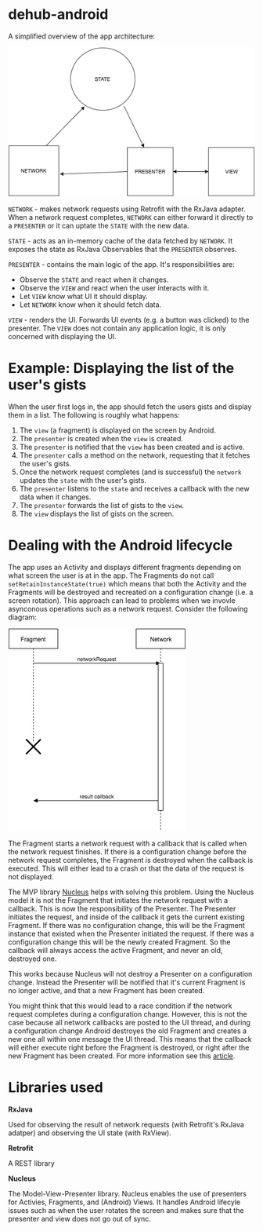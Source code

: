 # dehub-android

A simplified overview of the app architecture:

![alt tag](docs/overview.png)

``NETWORK`` - makes network requests using Retrofit with the RxJava adapter. When a network request completes, ``NETWORK`` can either forward it directly to a ``PRESENTER`` or it can uptate the ``STATE`` with the new data.

``STATE`` - acts as an in-memory cache of the data fetched by ``NETWORK``. It exposes the state as RxJava Observables that the ``PRESENTER`` observes.

``PRESENTER`` - contains the main logic of the app. It's responsibilities are:
* Observe the ``STATE`` and react when it changes.
* Observe the ``VIEW`` and react when the user interacts with it.
* Let ``VIEW`` know what UI it should display.
* Let ``NETWORK`` know when it should fetch data.

``VIEW`` - renders the UI. Forwards UI events (e.g. a button was clicked) to the presenter. The ``VIEW`` does not contain any application logic, it is only concerned with displaying the UI.

# Example: Displaying the list of the user's gists

When the user first logs in, the app should fetch the users gists and display them in a list. The following is roughly what happens:

1. The ``view`` (a fragment) is displayed on the screen by Android.
2. The ``presenter`` is created when the ``view`` is created.
3. The ``presenter`` is notified that the ``view`` has been created and is active.
4. The ``presenter`` calls a method on the network, requesting that it fetches the user's gists.
5. Once the network request completes (and is successful) the ``network`` updates the ``state`` with the user's gists.
6. The ``presenter`` listens to the ``state`` and receives a callback with the new data when it changes.
7. The ``presenter`` forwards the list of gists to the ``view``.
8. The ``view`` displays the list of gists on the screen.

# Dealing with the Android lifecycle

The app uses an Activity and displays different fragments depending on what screen the user is at in the app. The Fragments do not call ``setRetainInstanceState(true)`` which means that both the Activity and the Fragments will be destroyed and recreated on a configuration change (i.e. a screen rotation). This approach can lead to problems when we invovle asynconous operations such as a network request. Consider the following diagram:

![alt tag](docs/lifecycle_network.png)

The Fragment starts a network request with a callback that is called when the network request finishes. If there is a configuration change before the network request completes, the Fragment is destroyed when the callback is executed. This will either lead to a crash or that the data of the request is not displayed.

The MVP library [Nucleus](https://github.com/konmik/nucleus) helps with solving this problem. Using the Nucleus model it is not the Fragment that initiates the network request with a callback. This is now the responsibility of the Presenter. The Presenter initiates the request, and inside of the callback it gets the current existing Fragment. If there was no configuration change, this will be the Fragment instance that existed when the Presenter initiated the request. If there was a configuration change this will be the newly created Fragment. So the callback will always access the active Fragment, and never an old, destroyed one.

This works because Nucleus will not destroy a Presenter on a configuration change. Instead the Presenter will be notified that it's current Fragment is no longer active, and that a new Fragment has been created.

You might think that this would lead to a race condition if the network request completes during a configuration change. However, this is not the case because all network callbacks are posted to the UI thread, and during a configuration change Android destroyes the old Fragment and creates a new one all within one message the UI thread. This means that the callback will either execute right before the Fragment is destroyed, or right after the new Fragment has been created. For more information see this [article](https://medium.com/square-corner-blog/a-journey-on-the-android-main-thread-lifecycle-bits-d916bc1ee6b2#.v2mcyfn10).

# Libraries used

__RxJava__

Used for observing the result of network requests (with Retrofit's RxJava adatper) and observing the UI state (with RxView).

__Retrofit__

A REST library

__Nucleus__

The Model-View-Presenter library. Nucleus enables the use of presenters for Activies, Fragments, and (Android) Views. It handles Android lifecyle issues such as when the user rotates the screen and makes sure that the presenter and view does not go out of sync.













